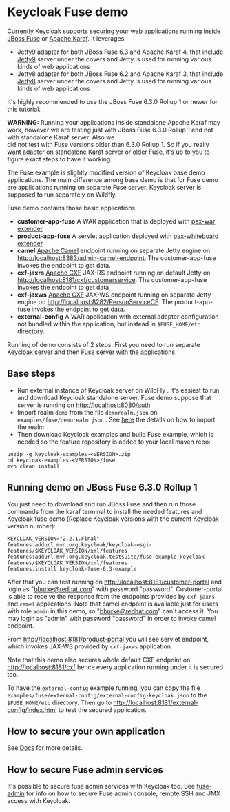 Keycloak Fuse demo
==================

Currently Keycloak supports securing your web applications running inside [JBoss Fuse](http://www.jboss.org/products/fuse/overview/) or [Apache Karaf](http://karaf.apache.org/). It leverages:
- Jetty9 adapter for both JBoss Fuse 6.3 and Apache Karaf 4, that include [Jetty9](http://eclipse.org/jetty/) server under the covers and Jetty is used for running various kinds of web applications
- Jetty8 adapter for both JBoss Fuse 6.2 and Apache Karaf 3, that include [Jetty8](http://eclipse.org/jetty/) server under the covers and Jetty is used for running various kinds of web applications

It's highly recommended to use the JBoss Fuse 6.3.0 Rollup 1 or newer for this tutorial.

**WARNING:** Running your applications inside standalone Apache Karaf may work, however we are testing just with JBoss Fuse 6.3.0 Rollup 1 and not with standalone Karaf server. Also we  
did not test with Fuse versions older than 6.3.0 Rollup 1. So if you really want adapter on standalone Karaf server or older Fuse, it's up to you to figure exact steps to have it working.

The Fuse example is slightly modified version of Keycloak base demo applications. The main difference among base demo is that for Fuse demo 
are applications running on separate Fuse server. Keycloak server is supposed to run separately on Wildfly.
 
Fuse demo contains those basic applications:
* **customer-app-fuse** A WAR application that is deployed with [pax-war extender](https://ops4j1.jira.com/wiki/display/ops4j/Pax+Web+Extender+-+War)
* **product-app-fuse** A servlet application deployed with [pax-whiteboard extender](https://ops4j1.jira.com/wiki/display/ops4j/Pax+Web+Extender+-+Whiteboard)
* **camel** [Apache Camel](http://camel.apache.org/) endpoint running on separate Jetty engine on [http://localhost:8383/admin-camel-endpoint](http://localhost:8383/admin-camel-endpoint). 
The customer-app-fuse invokes the endpoint to get data.     
* **cxf-jaxrs** [Apache CXF](http://cxf.apache.org/) JAX-RS endpoint running on default Jetty on [http://localhost:8181/cxf/customerservice](http://localhost:8181/cxf/customerservice). 
The customer-app-fuse invokes the endpoint to get data 
* **cxf-jaxws** [Apache CXF](http://cxf.apache.org/) JAX-WS endpoint running on separate Jetty engine on [http://localhost:8282/PersonServiceCF](http://localhost:8282/PersonServiceCF). 
The product-app-fuse invokes the endpoint to get data.
* **external-config** A WAR application with external adapter configuration not bundled within the application, but instead in `$FUSE_HOME/etc` directory.

Running of demo consists of 2 steps. First you need to run separate Keycloak server and then Fuse server with the applications

Base steps
----------

* Run external instance of Keycloak server on WildFly . It's easiest to run and download Keycloak standalone server. Fuse demo suppose that server is running on [http://localhost:8080/auth](http://localhost:8080/auth)
* Import realm `demo` from the file `demorealm.json` on `examples/fuse/demorealm.json` . See [here](../demo-template/README.md#step-3-import-the-test-realm) 
the details on how to import the realm
* Then download Keycloak examples and build Fuse example, which is needed so the feature repository is added to your local maven repo:

```
unzip -q keycloak-examples-<VERSION>.zip
cd keycloak-examples-<VERSION>/fuse
mvn clean install
```


Running demo on JBoss Fuse 6.3.0 Rollup 1
------------------------------
You just need to download and run JBoss Fuse and then run those commands from the karaf terminal to install the needed features and Keycloak fuse demo (Replace Keycloak versions with the current Keycloak version number):

```
KEYCLOAK_VERSION="2.2.1.Final"
features:addurl mvn:org.keycloak/keycloak-osgi-features/$KEYCLOAK_VERSION/xml/features
features:addurl mvn:org.keycloak.testsuite/fuse-example-keycloak-features/$KEYCLOAK_VERSION/xml/features
features:install keycloak-fuse-6.3-example
```

After that you can test running on [http://localhost:8181/customer-portal](http://localhost:8181/customer-portal) and login as "bburke@redhat.com" with password "password". Customer-portal is able to
receive the response from the endpoints provided by `cxf-jaxrs` and `camel` applications. Note that camel endpoint is available just for users with role `admin`
in this demo, so "bburke@redhat.com" can't access it. You may login as "admin" with password "password" in order to invoke camel endpoint.

From [http://localhost:8181/product-portal](http://localhost:8181/product-portal) you will see servlet endpoint, which invokes JAX-WS provided by `cxf-jaxws` application.

Note that this demo also secures whole default CXF endpoint on [http://localhost:8181/cxf](http://localhost:8181/cxf) hence every application running under it is secured too.

To have the `external-config` example running, you can copy the file `examples/fuse/external-config/external-config-keycloak.json` to the `$FUSE_HOME/etc` directory. 
Then go to [http://localhost:8181/external-config/index.html](http://localhost:8181/external-config/index.html) to test the secured application.

How to secure your own application
----------------------------------
See [Docs](https://keycloak.gitbooks.io/securing-client-applications-guide/content/v/latest/topics/oidc/java/fuse-adapter.html) for more details. 


How to secure Fuse admin services
---------------------------------
It's possible to secure fuse admin services with Keycloak too. See [fuse-admin](fuse-admin/README.md) for info on how to secure
Fuse admin console, remote SSH and JMX access with Keycloak.

  